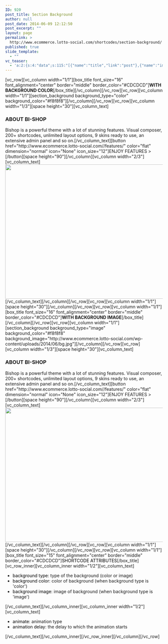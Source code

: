 ```yaml
---
ID: 920
post_title: Section Background
author: null
post_date: 2014-06-09 12:12:50
post_excerpt: ""
layout: page
permalink: >
  http://www.ecommerce.lotto-social.com/shortcodes/section-background/
published: true
slide_template:
  - ""
vc_teaser:
  - 'a:2:{s:4:"data";s:115:"[{"name":"title","link":"post"},{"name":"image","image":"featured","link":"none"},{"name":"text","mode":"excerpt"}]";s:7:"bgcolor";s:0:"";}'
---
```

[vc_row][vc_column width="1/1"][box_title font_size="16" font_alignment="center" border="middle" border_color="#CDCDCD"]<strong>WITH BACKGROUND COLOR</strong>[/box_title][/vc_column][/vc_row][vc_row][vc_column width="1/1"][section_background background_type="color" background_color="#f8f8f8"][/vc_column][/vc_row][vc_row][vc_column width="1/3"][space height="30"][vc_column_text]
<h3>ABOUT BI-SHOP</h3>
Bishop is a powerful theme with a lot of stunning features. Visual composer, 200+ shortcodes, unlimited layout options, 9 skins ready to use, an extensive admin panel and so on.[/vc_column_text][button href="http://www.ecommerce.lotto-social.com//features/" color="flat" dimension="normal" icon="None" icon_size="12"]ENJOY FEATURES &gt;[/button][space height="90"][/vc_column][vc_column width="2/3"][vc_column_text]
<div><img class="img-responsive alignnone" src="http://www.ecommerce.lotto-social.com/wp-content/uploads/2014/06/mob2.png" alt="" width="796" height="430" /></div>
[/vc_column_text][/vc_column][/vc_row][vc_row][vc_column width="1/1"][space height="30"][/vc_column][/vc_row][vc_row][vc_column width="1/1"][box_title font_size="16" font_alignment="center" border="middle" border_color="#CDCDCD"]<strong>WITH BACKGROUND IMAGE</strong>[/box_title][/vc_column][/vc_row][vc_row][vc_column width="1/1"][section_background background_type="image" background_color="#f8f8f8" background_image="http://www.ecommerce.lotto-social.com/wp-content/uploads/2014/06/bg.jpg"][/vc_column][/vc_row][vc_row][vc_column width="1/3"][space height="30"][vc_column_text]
<h3>ABOUT BI-SHOP</h3>
Bishop is a powerful theme with a lot of stunning features. Visual composer, 200+ shortcodes, unlimited layout options, 9 skins ready to use, an extensive admin panel and so on.[/vc_column_text][button href="http://www.ecommerce.lotto-social.com//features/" color="flat" dimension="normal" icon="None" icon_size="12"]ENJOY FEATURES &gt;[/button][space height="90"][/vc_column][vc_column width="2/3"][vc_column_text]
<div><img class="img-responsive alignnone" src="http://www.ecommerce.lotto-social.com/wp-content/uploads/2014/06/mob2.png" alt="" width="796" height="430" /></div>
[/vc_column_text][/vc_column][/vc_row][vc_row][vc_column width="1/1"][space height="30"][/vc_column][/vc_row][vc_row][vc_column width="1/1"][box_title font_size="15" font_alignment="center" border="middle" border_color="#CDCDCD"]<span style="color: #000000">SHORTCODE ATTRIBUTES</span>[/box_title][vc_row_inner][vc_column_inner width="1/2"][vc_column_text]
<ul>
	<li><span style="color: #000000">background type</span>: type of the background (color or image)</li>
	<li><span style="color: #000000">background color</span>: color of background (when background type is 'color')</li>
	<li><span style="color: #000000">background image</span>: image of background (when background type is 'image')</li>
</ul>
[/vc_column_text][/vc_column_inner][vc_column_inner width="1/2"][vc_column_text]
<ul>
	<li><span style="color: #000000">animate</span>: animation type</li>
	<li><span style="color: #000000">animation delay</span>: the delay to which the animation starts</li>
</ul>
[/vc_column_text][/vc_column_inner][/vc_row_inner][/vc_column][/vc_row]